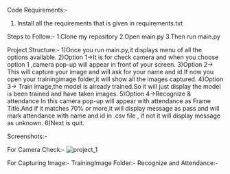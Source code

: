 Code Requirements:-
1. Install all the requirements that is given in requirements.txt



Steps to Follow:-
1.Clone my repository
2.Open main.py
3.Then run main.py 



Project Structure:-
1)Once you run main.py,it displays menu of all the options available.
2)Option 1→It is for check camera and when you choose    option 1 ,camera pop-up will appear in front of your screen.
3)Option 2→ This will capture your image and will ask for your name and id.If now you open your trainingimage folder,it will show all the images captured.
4)Option 3→ Train image,the model is already trained.So it will just display the model is been trained and have taken images.
5)Option 4→Recognize & attendance
    In this camera pop-up will appear with attendance as Frame Title.And if it matches 70% or more,it will display message as pass and will mark attendance with name and id in .csv file , if not it will display message as unknown.
6)Next is quit.


Screenshots:-

For Camera Check:-
![project_1](https://user-images.githubusercontent.com/100351890/170853476-d03cd05c-f7ee-4752-94f0-3e73aa63eb01.JPG)


For Capturing Image:-
TrainingImage Folder:-
Recognize and Attendance:-




